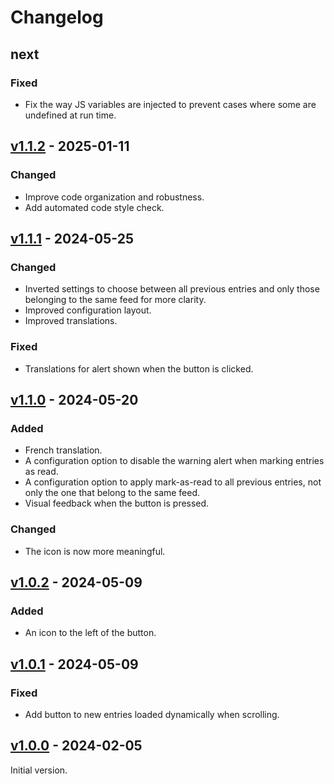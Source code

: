 # Changelog

## next
### Fixed
- Fix the way JS variables are injected to prevent cases where some are undefined at run time.

## [v1.1.2](https://github.com/kalvn/freshrss-mark-previous-as-read/releases/tag/v1.1.2) - 2025-01-11
### Changed
- Improve code organization and robustness.
- Add automated code style check.


## [v1.1.1](https://github.com/kalvn/freshrss-mark-previous-as-read/releases/tag/v1.1.1) - 2024-05-25
### Changed
- Inverted settings to choose between all previous entries and only those belonging to the same feed for more clarity.
- Improved configuration layout.
- Improved translations.

### Fixed
- Translations for alert shown when the button is clicked.


## [v1.1.0](https://github.com/kalvn/freshrss-mark-previous-as-read/releases/tag/v1.1.0) - 2024-05-20
### Added
- French translation.
- A configuration option to disable the warning alert when marking entries as read.
- A configuration option to apply mark-as-read to all previous entries, not only the one that belong to the same feed.
- Visual feedback when the button is pressed.

### Changed
- The icon is now more meaningful.


## [v1.0.2](https://github.com/kalvn/freshrss-mark-previous-as-read/releases/tag/v1.0.2) - 2024-05-09
### Added
- An icon to the left of the button.


## [v1.0.1](https://github.com/kalvn/freshrss-mark-previous-as-read/releases/tag/v1.0.1) - 2024-05-09
### Fixed
- Add button to new entries loaded dynamically when scrolling.


## [v1.0.0](https://github.com/kalvn/freshrss-mark-previous-as-read/releases/tag/v1.0.0) - 2024-02-05
Initial version.
